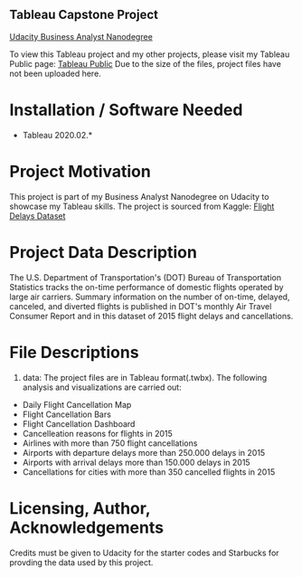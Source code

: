 ## Tableau Capstone Project

[Udacity Business Analyst Nanodegree](https://www.udacity.com/course/business-analytics-nanodegree--nd098) 

To view this Tableau project and my other projects,  please visit my Tableau Public page: [Tableau Public](https://public.tableau.com/profile/ahmet.cigil#!/)
Due to the size of the files, project files have not been uploaded here.

# Installation / Software Needed
- Tableau 2020.02.*

# Project Motivation
This project is part of my Business Analyst Nanodegree on Udacity to showcase my Tableau skills.
The project is sourced from Kaggle: [Flight Delays Dataset](https://www.kaggle.com/usdot/flight-delays)

# Project Data Description 
The U.S. Department of Transportation's (DOT) Bureau of Transportation Statistics tracks the on-time performance of domestic flights operated by large air carriers. Summary information on the number of on-time, delayed, canceled, and diverted flights is published in DOT's monthly Air Travel Consumer Report and in this dataset of 2015 flight delays and cancellations.

# File Descriptions
1. data:
The project files are in Tableau format(.twbx). The following analysis and visualizations are carried out:

 - Daily Flight Cancellation Map
 - Flight Cancellation Bars
 - Flight Cancellation Dashboard
 - Cancelleation reasons for flights in 2015
 - Airlines with more than 750 flight cancellations
 - Airports with departure delays more than 250.000 delays in 2015
 - Airports with arrival delays more than 150.000 delays in 2015
 - Cancellations for cities with more than 350 cancelled flights in 2015

# Licensing, Author, Acknowledgements
Credits must be given to Udacity for the starter codes and Starbucks for provding the data used by this project.
